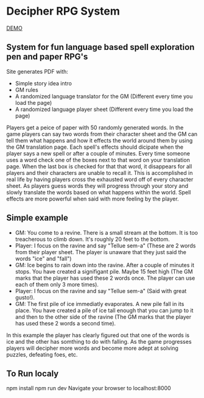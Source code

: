 # Decipher RPG System
[DEMO](https://robertpage.github.io/decipher-rpg-system/)


## System for fun language based spell exploration pen and paper RPG's
Site generates PDF with:
- Simple story idea intro
- GM rules
- A randomized language translator for the GM (Different every time you load the page)
- A randomized language player sheet (Different every time you load the page)


Players get a peice of paper with 50 randomly generated words. In the game players can say two words from their character sheet and the GM can tell them what happens and how it effects the world around them by using the GM translation page. Each spell's effects should dicipate when the player says a new spell or after a couple of minutes. Every time someone uses a word check one of the boxes next to that word on your translation page. When the last box is checked for that that word, it disappears for all players and their characters are unable to recall it. This is accomplished in real life by having players cross the exhausted word off of every character sheet. As players guess words they will progress through your story and slowly translate the words based on what happens within the world. Spell effects are more powerful when said with more feeling by the player.


## Simple example
- GM: You come to a revine. There is a small stream at the bottom. It is too treacherous to climb down. It's roughly 20 feet to the bottom.
- Player: I focus on the ravine and say "Tellue sem-a" (These are 2 words from their player sheet. The player is unaware that they just said the words "ice" and "fall")
- GM: Ice begins to rain down into the ravine. After a couple of minutes it stops. You have created a signifigant pile. Maybe 15 feet high (The GM marks that the player has used these 2 words once. The player can use each of them only 3 more times).
- Player: I focus on the ravine and say "Tellue sem-a" (Said with great gusto!).
- GM: The first pile of ice immediatly evaporates. A new pile fall in its place. You have created a pile of ice tall enough that you can jump to it and then to the other side of the ravine (The GM marks that the player has used these 2 words a second time).


In this example the player has clearly figured out that one of the words is ice and the other has somthing to do with falling. As the game progresses players will decipher more words and become more adept at solving puzzles, defeating foes, etc.


## To Run localy
npm install
npm run dev
Navigate your browser to localhost:8000
